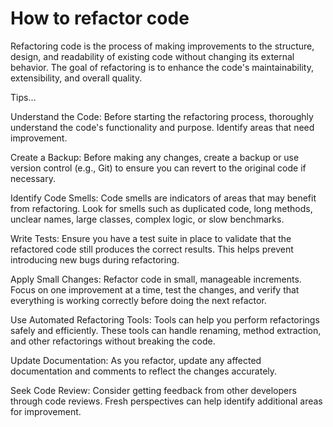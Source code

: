 # How to refactor code

Refactoring code is the process of making improvements to the structure, design, and readability of existing code without changing its external behavior. The goal of refactoring is to enhance the code's maintainability, extensibility, and overall quality. 

Tips…

Understand the Code: Before starting the refactoring process, thoroughly understand the code's functionality and purpose. Identify areas that need improvement.

Create a Backup: Before making any changes, create a backup or use version control (e.g., Git) to ensure you can revert to the original code if necessary.

Identify Code Smells: Code smells are indicators of areas that may benefit from refactoring. Look for smells such as duplicated code, long methods, unclear names, large classes, complex logic, or slow benchmarks. 

Write Tests: Ensure you have a test suite in place to validate that the refactored code still produces the correct results. This helps prevent introducing new bugs during refactoring.

Apply Small Changes: Refactor code in small, manageable increments. Focus on one improvement at a time, test the changes, and verify that everything is working correctly before doing the next refactor.

Use Automated Refactoring Tools: Tools can help you perform refactorings safely and efficiently. These tools can handle renaming, method extraction, and other refactorings without breaking the code.

Update Documentation: As you refactor, update any affected documentation and comments to reflect the changes accurately.

Seek Code Review: Consider getting feedback from other developers through code reviews. Fresh perspectives can help identify additional areas for improvement.
